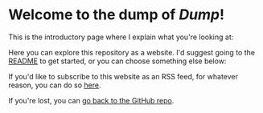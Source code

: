 # Welcome to the dump of *Dump*!
This is the introductory page where I explain what you're looking at:

Here you can explore this repository as a website. I'd suggest going to the [README](dump/readme) to get started, or you can choose something else below:

If you'd like to subscribe to this website as an RSS feed, for whatever reason, you can do so [here](dump/dump.rss).

If you're lost, you can [go back to the GitHub repo](https://github.com/slightknack/dump).

